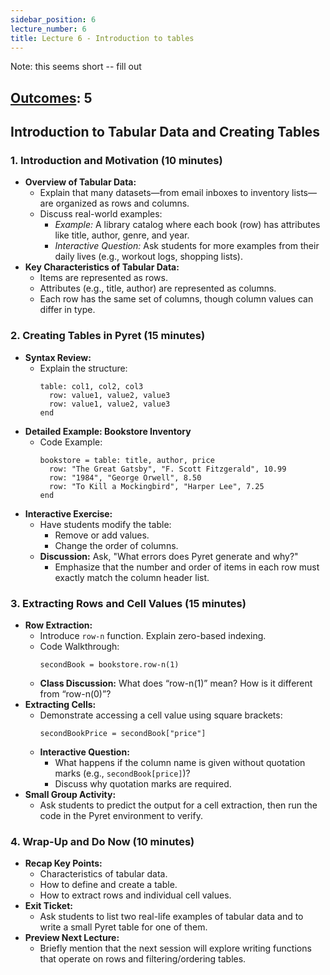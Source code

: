 ```yaml
---
sidebar_position: 6
lecture_number: 6
title: Lecture 6 - Introduction to tables
---
```


Note: this seems short -- fill out

## [Outcomes](@/home/outcomes.md): 5

## Introduction to Tabular Data and Creating Tables

### 1. Introduction and Motivation (10 minutes)
- **Overview of Tabular Data:**  
  - Explain that many datasets—from email inboxes to inventory lists—are organized as rows and columns.
  - Discuss real-world examples:
    - *Example:* A library catalog where each book (row) has attributes like title, author, genre, and year.
    - *Interactive Question:* Ask students for more examples from their daily lives (e.g., workout logs, shopping lists).
- **Key Characteristics of Tabular Data:**  
  - Items are represented as rows.
  - Attributes (e.g., title, author) are represented as columns.
  - Each row has the same set of columns, though column values can differ in type.

### 2. Creating Tables in Pyret (15 minutes)
- **Syntax Review:**  
  - Explain the structure:  
    ```pyret
    table: col1, col2, col3
      row: value1, value2, value3
      row: value1, value2, value3
    end
    ```
- **Detailed Example: Bookstore Inventory**
  - Code Example:
    ```pyret
    bookstore = table: title, author, price
      row: "The Great Gatsby", "F. Scott Fitzgerald", 10.99
      row: "1984", "George Orwell", 8.50
      row: "To Kill a Mockingbird", "Harper Lee", 7.25
    end
    ```
- **Interactive Exercise:**  
  - Have students modify the table:
    - Remove or add values.
    - Change the order of columns.
  - **Discussion:** Ask, "What errors does Pyret generate and why?"  
    - Emphasize that the number and order of items in each row must exactly match the column header list.

### 3. Extracting Rows and Cell Values (15 minutes)
- **Row Extraction:**  
  - Introduce `row-n` function. Explain zero-based indexing.
  - Code Walkthrough:
    ```pyret
    secondBook = bookstore.row-n(1)
    ```
  - **Class Discussion:** What does “row-n(1)” mean? How is it different from “row-n(0)”?
- **Extracting Cells:**  
  - Demonstrate accessing a cell value using square brackets:
    ```pyret
    secondBookPrice = secondBook["price"]
    ```
  - **Interactive Question:**  
    - What happens if the column name is given without quotation marks (e.g., `secondBook[price]`)?  
    - Discuss why quotation marks are required.
- **Small Group Activity:**  
  - Ask students to predict the output for a cell extraction, then run the code in the Pyret environment to verify.

### 4. Wrap-Up and Do Now (10 minutes)
- **Recap Key Points:**  
  - Characteristics of tabular data.
  - How to define and create a table.
  - How to extract rows and individual cell values.
- **Exit Ticket:**  
  - Ask students to list two real-life examples of tabular data and to write a small Pyret table for one of them.
- **Preview Next Lecture:**  
  - Briefly mention that the next session will explore writing functions that operate on rows and filtering/ordering tables.

